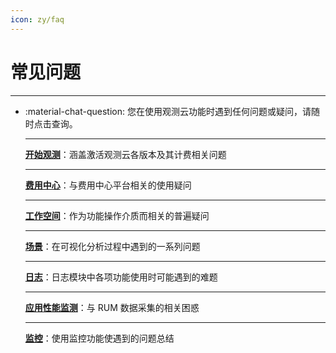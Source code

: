 ```yaml
---
icon: zy/faq
---
```

# 常见问题

---


<div class="grid cards" markdown>

-   :material-chat-question: 您在使用观测云功能时遇到任何问题或疑问，请随时点击查询。


    ---

    [__开始观测__](../billing/faq/index.md)：涵盖激活观测云各版本及其计费相关问题

    ---

    [__费用中心__](../billing-center/faq.md)：与费用中心平台相关的使用疑问

    ---

    [__工作空间__](../billing-center/faq.md)：作为功能操作介质而相关的普遍疑问

    ---

    [__场景__](../logs/faq.md)：在可视化分析过程中遇到的一系列问题

    ---

    [__日志__](../logs/faq.md)：日志模块中各项功能使用时可能遇到的难题

    ---

    [__应用性能监测__](../application-performance-monitoring/faq.md)：与 RUM 数据采集的相关困惑

    ---

    [__监控__](../application-performance-monitoring/faq.md)：使用监控功能使遇到的问题总结

    </div>
